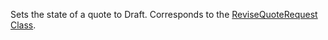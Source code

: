 Sets the state of a quote to Draft. 
Corresponds to the [ReviseQuoteRequest Class](https://msdn.microsoft.com/library/microsoft.crm.sdk.messages.revisequoterequest.aspx).
